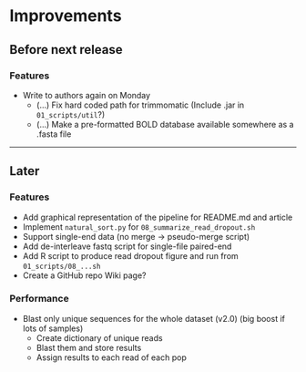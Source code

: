 # Improvements

## Before next release

### Features
+ Write to authors again on Monday
  - (...) Fix hard coded path for trimmomatic (Include .jar in `01_scripts/util`?)
  - (...) Make a pre-formatted BOLD database available somewhere as a .fasta file

---

## Later

### Features
- Add graphical representation of the pipeline for README.md and article
- Implement `natural_sort.py` for `08_summarize_read_dropout.sh`
- Support single-end data (no merge -> pseudo-merge script)
- Add de-interleave fastq script for single-file paired-end
- Add R script to produce read dropout figure and run from `01_scripts/08_...sh`
- Create a GitHub repo Wiki page?

### Performance
- Blast only unique sequences for the whole dataset (v2.0)
  (big boost if lots of samples)
  - Create dictionary of unique reads
  - Blast them and store results
  - Assign results to each read of each pop
